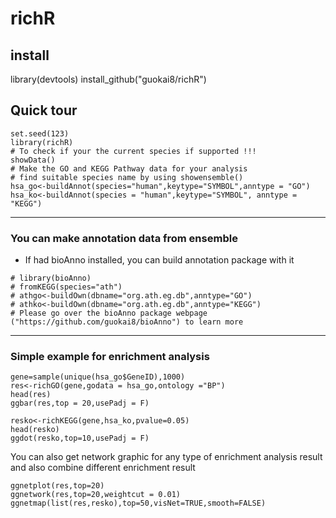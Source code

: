# richR
## install
library(devtools)
install_github("guokai8/richR")
## Quick tour
```{r}
set.seed(123)   
library(richR)   
# To check if your the current species if supported !!!
showData()   
# Make the GO and KEGG Pathway data for your analysis
# find suitable species name by using showensemble()    
hsa_go<-buildAnnot(species="human",keytype="SYMBOL",anntype = "GO")
hsa_ko<-buildAnnot(species = "human",keytype="SYMBOL", anntype = "KEGG")
```         
____   

### You can make annotation data from ensemble   
* If had bioAnno installed, you can build annotation package with it  
```{r}
# library(bioAnno)
# fromKEGG(species="ath")
# athgo<-buildOwn(dbname="org.ath.eg.db",anntype="GO")  
# athko<-buildOwn(dbname="org.ath.eg.db",anntype="KEGG") 
# Please go over the bioAnno package webpage ("https://github.com/guokai8/bioAnno") to learn more
```   
----

### Simple example for enrichment analysis

```{r,fig.height=6,fig.width=6,fig.align="center",dpi=100}
gene=sample(unique(hsa_go$GeneID),1000)
res<-richGO(gene,godata = hsa_go,ontology ="BP")
head(res)
ggbar(res,top = 20,usePadj = F)
```       

```{r,fig.height=6,fig.width=6,fig.align="center"}
resko<-richKEGG(gene,hsa_ko,pvalue=0.05)
head(resko)
ggdot(resko,top=10,usePadj = F)
```    
You can also get network graphic for any type of enrichment analysis result and also combine different enrichment result
```{r,fig.height=6,fig.width=6,fig.align="center",dpi=100}
ggnetplot(res,top=20)
ggnetwork(res,top=20,weightcut = 0.01)
ggnetmap(list(res,resko),top=50,visNet=TRUE,smooth=FALSE)
```    
